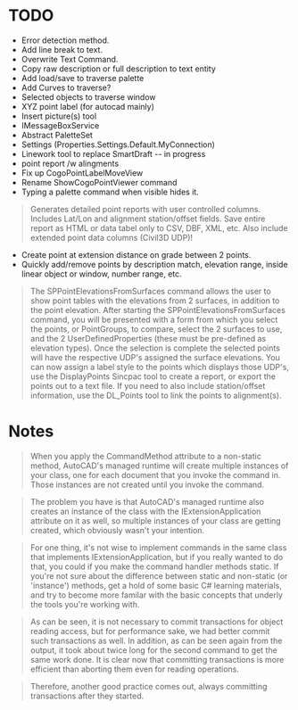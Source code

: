 # TODO

* Error detection method.
* Add line break to text.
* Overwrite Text Command.
* Copy raw description or full description to text entity
* Add load/save to traverse palette
* Add Curves to traverse?
* Selected objects to traverse window
* XYZ point label (for autocad mainly)
* Insert picture(s) tool
* IMessageBoxService
* Abstract PaletteSet
* Settings (Properties.Settings.Default.MyConnection)
* Linework tool to replace SmartDraft -- in progress
* point report /w alingments
* Fix up CogoPointLabelMoveView
* Rename ShowCogoPointViewer command
* Typing a palette command when visible hides it.
> Generates detailed point reports with user controlled columns.  Includes Lat/Lon and alignment station/offset fields. 
Save entire report as HTML or data tabel only to CSV, DBF, XML, etc.  Also include extended point data columns (Civil3D UDP)!

* Create point at extension distance on grade between 2 points.
* Quickly add/remove points by description match, elevation range, inside linear object or window, number range, etc.

> The SPPointElevationsFromSurfaces command allows the user to show point tables with the elevations from 2 surfaces, in addition to the point elevation.
After starting the SPPointElevationsFromSurfaces command, you will be presented with a form from which you select the points, or PointGroups, to compare, 
select the 2 surfaces to use, and the 2 UserDefinedProperties (these must be pre-defined as elevation types).
Once the selection is complete the selected points will have the respective UDP's assigned the surface elevations. You can now assign a label style to 
the points which displays those UDP's, use the DisplayPoints Sincpac tool to create a report, or export the points out to a text file. If you need to 
also include station/offset information, use the DL_Points tool to link the points to alignment(s).


# Notes

> When you apply the CommandMethod attribute to a non-static method, AutoCAD's
managed runtime will create multiple instances of your class, one for each
document that you invoke the command in. Those instances are not created until
you invoke the command.

> The problem you have is that AutoCAD's managed runtime also creates an instance
of the class with the IExtensionApplication attribute on it as well, so multiple
instances of your class are getting created, which obviously wasn't your
intention.

> For one thing, it's not wise to implement commands in the same class that
implements IExtensionApplication, but if you really wanted to do that, you could
if you make the command handler methods static. If you're not sure about the
difference between static and non-static (or 'instance') methods, get a hold of
some basic C# learning materials, and try to become more familar with the basic
concepts that underly the tools you're working with.

> As can be seen, it is not necessary to commit transactions for object reading access, 
but for performance sake, we had better commit such transactions as well. In addition, 
as can be seen again from the output, it took about twice long for the second command 
to get the same work done. It is clear now that committing transactions is more efficient 
than aborting them even for reading operations.

> Therefore, another good practice comes out, always committing transactions after they started.
